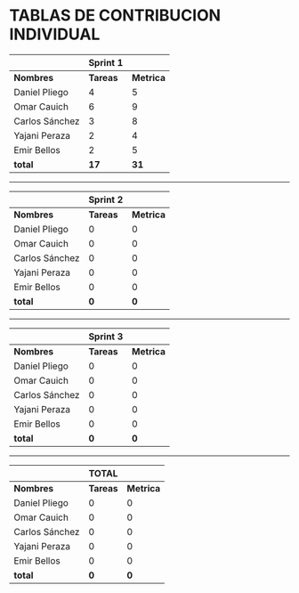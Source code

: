 

# **TABLAS DE CONTRIBUCION INDIVIDUAL**

|              |  Sprint 1 |           | 
|--------------|-----------|-----------|
|**Nombres**   | **Tareas**|**Metrica**|
|Daniel Pliego |   4       |   5       |
|Omar Cauich   |   6       |   9       |
|Carlos Sánchez|   3       |   8       |
|Yajani Peraza |   2       |   4       |
|Emir Bellos   |   2       |   5       | 
| **total**    |    **17**  |   **31** |

---

|              |  Sprint 2 |           |
|--------------|-----------|-----------|
|**Nombres**   | **Tareas**|**Metrica**|
|Daniel Pliego |   0       |   0       |
|Omar Cauich   |   0       |   0       |
|Carlos Sánchez|   0       |   0       |
|Yajani Peraza |   0       |   0       |
|Emir Bellos   |   0       |   0       |
| **total**    |    **0**  |   **0** |

---

|              |  Sprint 3 |           |
|--------------|-----------|-----------|
|**Nombres**   | **Tareas**|**Metrica**|
|Daniel Pliego |   0       |   0       |
|Omar Cauich   |   0       |   0       |
|Carlos Sánchez|   0       |   0       |
|Yajani Peraza |   0       |   0       |
|Emir Bellos   |   0       |   0       |
| **total**    |    **0**  |   **0** |

---

|              |  TOTAL    |           |
|--------------|-----------|-----------|
|**Nombres**   | **Tareas**|**Metrica**|
|Daniel Pliego |   0       |   0       |
|Omar Cauich   |   0       |   0       |
|Carlos Sánchez|   0       |   0       |
|Yajani Peraza |   0       |   0       |
|Emir Bellos   |   0       |   0       |
| **total**    |    **0**  |   **0** |                                                                                                                                                                                                                                                                        